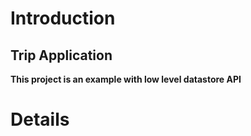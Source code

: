 # Introduction #
## Trip Application ##
**This project is an example with low level datastore API**


# Details #

